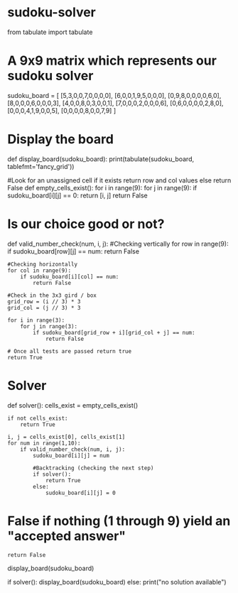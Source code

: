 # sudoku-solver
from tabulate import tabulate

# A 9x9 matrix which represents our sudoku solver
sudoku_board = [
    [5,3,0,0,7,0,0,0,0],
    [6,0,0,1,9,5,0,0,0],
    [0,9,8,0,0,0,0,6,0],
    [8,0,0,0,6,0,0,0,3],
    [4,0,0,8,0,3,0,0,1],
    [7,0,0,0,2,0,0,0,6],
    [0,6,0,0,0,0,2,8,0],
    [0,0,0,4,1,9,0,0,5],
    [0,0,0,0,8,0,0,7,9]
]

# Display the board
def display_board(sudoku_board):
    print(tabulate(sudoku_board, tablefmt='fancy_grid'))


#Look for an unassigned cell if it exists return row and col values else return False
def empty_cells_exist():
    for i in range(9):
        for j in range(9):
            if sudoku_board[i][j] == 0:
                return [i, j]
    return False

# Is our choice good or not?
def valid_number_check(num, i, j):
    #Checking vertically
    for row in range(9):
        if sudoku_board[row][j] == num:
            return False

    #Checking horizontally
    for col in range(9):
        if sudoku_board[i][col] == num:
            return False

    #Check in the 3x3 gird / box
    grid_row = (i // 3) * 3
    grid_col = (j // 3) * 3

    for i in range(3):
        for j in range(3):
            if sudoku_board[grid_row + i][grid_col + j] == num:
                return False

    # Once all tests are passed return true
    return True

# Solver
def solver():
    cells_exist = empty_cells_exist()

    if not cells_exist:
        return True

    i, j = cells_exist[0], cells_exist[1]
    for num in range(1,10):
        if valid_number_check(num, i, j):
            sudoku_board[i][j] = num
            
            #Backtracking (checking the next step)
            if solver():
                return True
            else:
                sudoku_board[i][j] = 0
                
#     False if nothing (1 through 9) yield an "accepted answer"
    return False

display_board(sudoku_board)

if solver():
    display_board(sudoku_board)
else:
    print("no solution available")
